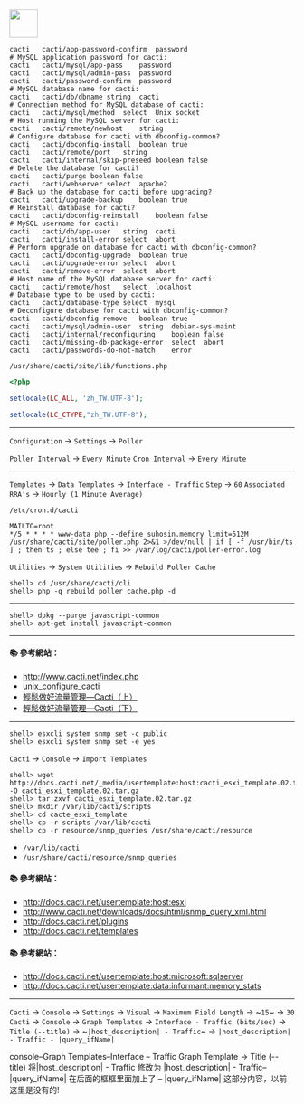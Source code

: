 <img src="http://i.imgur.com/HiXoTOy.png" width="50">

```
cacti	cacti/app-password-confirm	password	
# MySQL application password for cacti:
cacti	cacti/mysql/app-pass	password	
cacti	cacti/mysql/admin-pass	password	
cacti	cacti/password-confirm	password	
# MySQL database name for cacti:
cacti	cacti/db/dbname	string	cacti
# Connection method for MySQL database of cacti:
cacti	cacti/mysql/method	select	Unix socket
# Host running the MySQL server for cacti:
cacti	cacti/remote/newhost	string	
# Configure database for cacti with dbconfig-common?
cacti	cacti/dbconfig-install	boolean	true
cacti	cacti/remote/port	string	
cacti	cacti/internal/skip-preseed	boolean	false
# Delete the database for cacti?
cacti	cacti/purge	boolean	false
cacti	cacti/webserver	select	apache2
# Back up the database for cacti before upgrading?
cacti	cacti/upgrade-backup	boolean	true
# Reinstall database for cacti?
cacti	cacti/dbconfig-reinstall	boolean	false
# MySQL username for cacti:
cacti	cacti/db/app-user	string	cacti
cacti	cacti/install-error	select	abort
# Perform upgrade on database for cacti with dbconfig-common?
cacti	cacti/dbconfig-upgrade	boolean	true
cacti	cacti/upgrade-error	select	abort
cacti	cacti/remove-error	select	abort
# Host name of the MySQL database server for cacti:
cacti	cacti/remote/host	select	localhost
# Database type to be used by cacti:
cacti	cacti/database-type	select	mysql
# Deconfigure database for cacti with dbconfig-common?
cacti	cacti/dbconfig-remove	boolean	true
cacti	cacti/mysql/admin-user	string	debian-sys-maint
cacti	cacti/internal/reconfiguring	boolean	false
cacti	cacti/missing-db-package-error	select	abort
cacti	cacti/passwords-do-not-match	error	
```

`/usr/share/cacti/site/lib/functions.php`

```php
<?php

setlocale(LC_ALL, 'zh_TW.UTF-8');

setlocale(LC_CTYPE,"zh_TW.UTF-8");
```

---

`Configuration` → `Settings` → `Poller`

`Poller Interval` → `Every Minute`
`Cron Interval` → `Every Minute`

---

`Templates` → `Data Templates` → `Interface - Traffic`
`Step` → `60`
`Associated RRA's` → `Hourly (1 Minute Average)`

`/etc/cron.d/cacti`

```
MAILTO=root
*/5 * * * * www-data php --define suhosin.memory_limit=512M /usr/share/cacti/site/poller.php 2>&1 >/dev/null | if [ -f /usr/bin/ts ] ; then ts ; else tee ; fi >> /var/log/cacti/poller-error.log
```

`Utilities` → `System Utilities` → `Rebuild Poller Cache`

```console
shell> cd /usr/share/cacti/cli
shell> php -q rebuild_poller_cache.php -d
```

---

```console
shell> dpkg --purge javascript-common
shell> apt-get install javascript-common
```

---
#### :books: 參考網站：
- http://www.cacti.net/index.php
- [unix_configure_cacti](http://www.cacti.net/downloads/docs/html/unix_configure_cacti.html)
- [輕鬆做好流量管理—Cacti（上）](http://www.netadmin.com.tw/article_content.aspx?sn=1212060003)
- [輕鬆做好流量管理—Cacti（下）](http://www.netadmin.com.tw/article_content.aspx?sn=1301020001)

---

```console
shell> esxcli system snmp set -c public
shell> esxcli system snmp set -e yes
```

`Cacti` → `Console` → `Import Templates`

```console
shell> wget http://docs.cacti.net/_media/usertemplate:host:cacti_esxi_template.02.tar.gz -O cacti_esxi_template.02.tar.gz
shell> tar zxvf cacti_esxi_template.02.tar.gz
shell> mkdir /var/lib/cacti/scripts
shell> cd cacte_esxi_template
shell> cp -r scripts /var/lib/cacti
shell> cp -r resource/snmp_queries /usr/share/cacti/resource
```

- `/var/lib/cacti`
- `/usr/share/cacti/resource/snmp_queries`

#### :books: 參考網站：
- http://docs.cacti.net/usertemplate:host:esxi
- http://www.cacti.net/downloads/docs/html/snmp_query_xml.html
- http://docs.cacti.net/plugins
- http://docs.cacti.net/templates

#### :books: 參考網站：
- http://docs.cacti.net/usertemplate:host:microsoft:sqlserver
- http://docs.cacti.net/usertemplate:data:informant:memory_stats

---


`Cacti` → `Console` → `Settings` → `Visual` → `Maximum Field Length` → ~`15`~ → `30` 
`Cacti` → `Console` → `Graph Templates` → `Interface - Traffic (bits/sec)` → `Title (--title)` → ~`|host_description| - Traffic`~ → `|host_description| - Traffic - |query_ifName|`


console–Graph Templates–Interface – Traffic Graph Template -> Title (--title)
将|host_description| - Traffic 修改为 |host_description| - Traffic– |query_ifName|
在后面的框框里面加上了 – |query_ifName| 这部分内容，以前这里是没有的!


